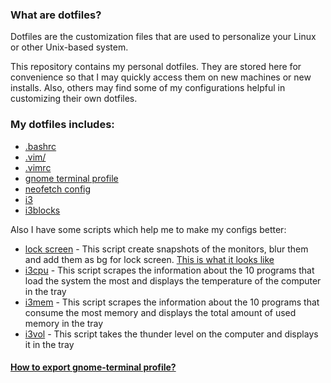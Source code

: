 ### What are dotfiles?
Dotfiles are the customization files that are used to personalize your Linux or other Unix-based system.  

This repository contains my personal dotfiles. They are stored here for convenience so that I may quickly access them on new machines or new installs. Also, others may find some of my configurations helpful in customizing their own dotfiles.  

### My dotfiles includes:
- [.bashrc](https://github.com/danillucky1234/dotfiles/blob/main/.bashrc)
- [.vim/](https://github.com/danillucky1234/dotfiles/tree/main/.vim)
- [.vimrc](https://github.com/danillucky1234/dotfiles/blob/main/.vimrc)
- [gnome terminal profile](https://github.com/danillucky1234/dotfiles/blob/main/gnome-terminal-profile.dconf)
- [neofetch config](https://github.com/danillucky1234/dotfiles/blob/main/.config/neofetch)
- [i3](https://github.com/danillucky1234/dotfiles/blob/main/.config/i3)
- [i3blocks](https://github.com/danillucky1234/dotfiles/blob/main/.config/i3blocks)  

Also I have some scripts which help me to make my configs better:
- [lock screen](https://imgur.com/gallery/CNW9TQZ) - This script create snapshots of the monitors, blur them and add them as bg for lock screen. [This is what it looks like](https://cloud.degoo.com/share/7hZUJVQkmc3PuD5bIx5RVQ)
- [i3cpu](https://github.com/danillucky1234/dotfiles/blob/main/.local/bin/i3cpu) - This script scrapes the information about the 10 programs that load the system the most and displays the temperature of the computer in the tray
- [i3mem](https://github.com/danillucky1234/dotfiles/blob/main/.local/bin/i3mem) - This script scrapes the information about the 10 programs that consume the most memory and displays the total amount of used memory in the tray
- [i3vol](https://github.com/danillucky1234/dotfiles/blob/main/.local/bin/i3vol) - This script takes the thunder level on the computer and displays it in the tray  

#### [How to export gnome-terminal profile?](https://gist.github.com/reavon/0bbe99150810baa5623e5f601aa93afc)

